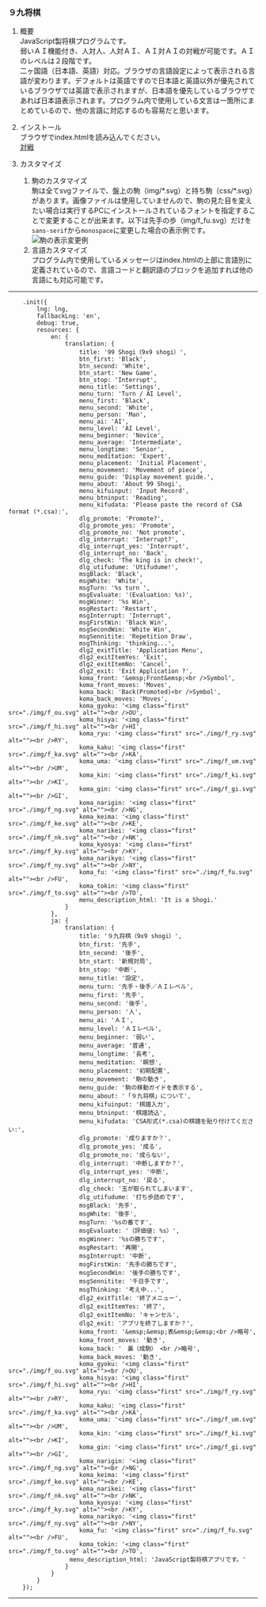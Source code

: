 ### ９九将棋

1. 概要  
JavaScript製将棋プログラムです。  
弱いＡＩ機能付き、人対人、人対ＡＩ、ＡＩ対ＡＩの対戦が可能です。ＡＩのレベルは２段階です。  
二ヶ国語（日本語、英語）対応。ブラウザの言語設定によって表示される言語が変わります。デフォルトは英語ですので日本語と英語以外が優先されているブラウザでは英語で表示されますが、日本語を優先しているブラウザであれば日本語表示されます。プログラム内で使用している文言は一箇所にまとめているので、他の言語に対応するのも容易だと思います。

1. インストール  
ブラウザでindex.htmlを読み込んでください。  
[対戦](https://happyclam.github.io/shogi99)

1. カスタマイズ  
    1. 駒のカスタマイズ  
    駒は全てsvgファイルで、盤上の駒（img/\*.svg）と持ち駒（css/\*.svg）があります。画像ファイルは使用していませんので、駒の見た目を変えたい場合は実行するPCにインストールされているフォントを指定することで変更することが出来ます。以下は先手の歩（img/f_fu.svg）だけを`sans-serif`から`monospace`に変更した場合の表示例です。
![駒の表示変更例][sample6_png]
    1. 言語カスタマイズ  
    プログラム内で使用しているメッセージはindex.htmlの上部に言語別に定義されているので、言語コードと翻訳語のブロックを追加すれば他の言語にも対応可能です。

---
        .init({
            lng: lng,
            fallbackLng: 'en',
            debug: true,
            resources: {
                en: {
                    translation: {
                        title: '99 Shogi（9x9 shogi）',
                        btn_first: 'Black',
                        btn_second: 'White',
                        btn_start: 'New Game',
                        btn_stop: 'Interrupt',
                        menu_title: 'Settings',
                        menu_turn: 'Turn / AI Level',
                        menu_first: 'Black',
                        menu_second: 'White',
                        menu_person: 'Man',
                        menu_ai: 'AI',
                        menu_level: 'AI Level',
                        menu_beginner: 'Novice',
                        menu_average: 'Intermediate',
                        menu_longtime: 'Senior',
                        menu_meditation: 'Expert',
                        menu_placement: 'Initial Placement',
                        menu_movement: 'Movement of piece',
                        menu_guide: 'Display movement guide.',
                        menu_about: 'About 99 Shogi',
                        menu_kifuinput: 'Input Record',
                        menu_btninput: 'Reading',
                        menu_kifudata: 'Please paste the record of CSA format (*.csa):',
                        dlg_promote: 'Promote?',
                        dlg_promote_yes: 'Promote',
                        dlg_promote_no: 'Not promote',
                        dlg_interrupt: 'Interrupt?',
                        dlg_interrupt_yes: 'Interrupt',
                        dlg_interrupt_no: 'Back',
                        dlg_check: 'The king is in check!',
                        dlg_utifudume: 'Utifudume!',
                        msgBlack: 'Black',
                        msgWhite: 'White',
                        msgTurn: '%s turn ',
                        msgEvaluate: '(Evaluation: %s)',
                        msgWinner: '%s Win',
                        msgRestart: 'Restart',
                        msgInterrupt: 'Interrupt',
                        msgFirstWin: 'Black Win',
                        msgSecondWin: 'White Win',
                        msgSennitite: 'Repetition Draw',
                        msgThinking: 'thinking...',
                        dlg2_exitTitle: 'Application Menu',
                        dlg2_exitItemYes: 'Exit',
                        dlg2_exitItemNo: 'Cancel',
                        dlg2_exit: 'Exit Application ?',
                        koma_front: '&emsp;Front&emsp;<br />Symbol',
                        koma_front_moves: 'Moves',
                        koma_back: 'Back(Promoted)<br />Symbol',
                        koma_back_moves: 'Moves',
                        koma_gyoku: '<img class="first" src="./img/f_ou.svg" alt=""><br />OU',
                        koma_hisya: '<img class="first" src="./img/f_hi.svg" alt=""><br />HI',
                        koma_ryu: '<img class="first" src="./img/f_ry.svg" alt=""><br />RY',
                        koma_kaku: '<img class="first" src="./img/f_ka.svg" alt=""><br />KA',
                        koma_uma: '<img class="first" src="./img/f_um.svg" alt=""><br />UM',
                        koma_kin: '<img class="first" src="./img/f_ki.svg" alt=""><br />KI',
                        koma_gin: '<img class="first" src="./img/f_gi.svg" alt=""><br />GI',
                        koma_narigin: '<img class="first" src="./img/f_ng.svg" alt=""><br />NG',
                        koma_keima: '<img class="first" src="./img/f_ke.svg" alt=""><br />KE',
                        koma_narikei: '<img class="first" src="./img/f_nk.svg" alt=""><br />NK',
                        koma_kyosya: '<img class="first" src="./img/f_ky.svg" alt=""><br />KY',
                        koma_narikyo: '<img class="first" src="./img/f_ny.svg" alt=""><br />NY',
                        koma_fu: '<img class="first" src="./img/f_fu.svg" alt=""><br />FU',
                        koma_tokin: '<img class="first" src="./img/f_to.svg" alt=""><br />TO',
                        menu_description_html: 'It is a Shogi.'
                    }
                },
                ja: {
                    translation: {
                        title: '９九将棋（9x9 shogi）',
                        btn_first: '先手',
                        btn_second: '後手',
                        btn_start: '新規対局',
                        btn_stop: '中断',
                        menu_title: '設定',
                        menu_turn: '先手・後手／ＡＩレベル',
                        menu_first: '先手',
                        menu_second: '後手',
                        menu_person: '人',
                        menu_ai: 'ＡＩ',
                        menu_level: 'ＡＩレベル',
                        menu_beginner: '弱い',
                        menu_average: '普通',
                        menu_longtime: '長考',
                        menu_meditation: '瞑想',
                        menu_placement: '初期配置',
                        menu_movement: '駒の動き',
                        menu_guide: '駒の移動ガイドを表示する',
                        menu_about: '「９九将棋」について',
                        menu_kifuinput: '棋譜入力',
                        menu_btninput: '棋譜読込',
                        menu_kifudata: 'CSA形式(*.csa)の棋譜を貼り付けてください:',
                        dlg_promote: '成りますか？',
                        dlg_promote_yes: '成る',
                        dlg_promote_no: '成らない',
                        dlg_interrupt: '中断しますか？',
                        dlg_interrupt_yes: '中断',
                        dlg_interrupt_no: '戻る',
                        dlg_check: '玉が取られてしまいます',
                        dlg_utifudume: '打ち歩詰めです',
                        msgBlack: '先手',
                        msgWhite: '後手',
                        msgTurn: '%sの番です',
                        msgEvaluate: '（評価値: %s）',
                        msgWinner: '%sの勝ちです',
                        msgRestart: '再開',
                        msgInterrupt: '中断',
                        msgFirstWin: '先手の勝ちです',
                        msgSecondWin: '後手の勝ちです',
                        msgSennitite: '千日手です',
                        msgThinking: '考え中...',
                        dlg2_exitTitle: '終了メニュー',
                        dlg2_exitItemYes: '終了',
                        dlg2_exitItemNo: 'キャンセル',
                        dlg2_exit: 'アプリを終了しますか？',
                        koma_front: '&emsp;&emsp;表&emsp;&emsp;<br />略号',
                        koma_front_moves: '動き',
                        koma_back: '　裏（成駒）　<br />略号',
                        koma_back_moves: '動き',
                        koma_gyoku: '<img class="first" src="./img/f_ou.svg" alt=""><br />OU',
                        koma_hisya: '<img class="first" src="./img/f_hi.svg" alt=""><br />HI',
                        koma_ryu: '<img class="first" src="./img/f_ry.svg" alt=""><br />RY',
                        koma_kaku: '<img class="first" src="./img/f_ka.svg" alt=""><br />KA',
                        koma_uma: '<img class="first" src="./img/f_um.svg" alt=""><br />UM',
                        koma_kin: '<img class="first" src="./img/f_ki.svg" alt=""><br />KI',
                        koma_gin: '<img class="first" src="./img/f_gi.svg" alt=""><br />GI',
                        koma_narigin: '<img class="first" src="./img/f_ng.svg" alt=""><br />NG',
                        koma_keima: '<img class="first" src="./img/f_ke.svg" alt=""><br />KE',
                        koma_narikei: '<img class="first" src="./img/f_nk.svg" alt=""><br />NK',
                        koma_kyosya: '<img class="first" src="./img/f_ky.svg" alt=""><br />KY',
                        koma_narikyo: '<img class="first" src="./img/f_ny.svg" alt=""><br />NY',
                        koma_fu: '<img class="first" src="./img/f_fu.svg" alt=""><br />FU',
                        koma_tokin: '<img class="first" src="./img/f_to.svg" alt=""><br />TO',
        　　　　　　　　menu_description_html: 'JavaScript製将棋アプリです。'
                    }
                }
            }
        });

---


[sample6_png]:./sample6.png


